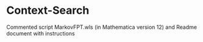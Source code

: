 # Context-Search
Commented script MarkovFPT.wls (in Mathematica version 12) and Readme document with instructions
